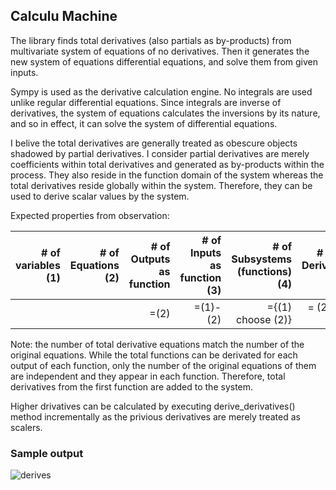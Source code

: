 ## Calculu Machine


The library finds total derivatives (also partials as by-products) from multivariate system of equations of no derivatives.  Then it generates the new system of equations differential equations, and solve them from given inputs.

Sympy is used as the derivative calculation engine.  No integrals are used unlike regular differential equations.  Since integrals are inverse of derivatives, the system of equations calculates the inversions by its nature, and so in effect, it can solve the system of differential equations.

I belive the total derivatives are generally treated as obescure objects shadowed by partial derivatives.  I consider partial derivatives are merely coefficients within total derivatives and generated as by-products within the process.  They also reside in the function domain of the system whereas the total derivatives reside globally within the system.  Therefore, they can be used to derive scalar values by the system.

Expected properties from observation:

| # of variables (1) | # of Equations (2)|  # of Outputs as function | # of Inputs as function (3) | # of Subsystems (functions) (4)| # Partial Derivatives (5)| # Total Derivatives (6)|
|----------:|----------:|----------:|----------:|----------:|----------:|----------:|
| |  | =(2) | =(1)-(2) | ={(1) choose (2)} |  = (2) * (3) * (4) | =(2)|

Note: the number of total derivative equations match the number of the original equations.  While the total functions can be derivated for each output of each function, only the number of the original equations of them are independent and they appear in each function.  Therefore, total derivatives from the first function are added to the system.

Higher drivatives can be calculated by executing derive_derivatives() method incrementally as the privious derivatives are merely treated as scalers.


### Sample output

![derives](https://github.com/tomkob9999/calculu_machine/assets/96751911/77db6e85-9a66-4a56-9f91-e95c552351ab)


